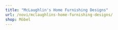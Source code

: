 ```yaml
---
title: "McLaughlin's Home Furnishing Designs"
url: /novi/mclaughlins-home-furnishing-designs/
shop: Möbel
---
```

